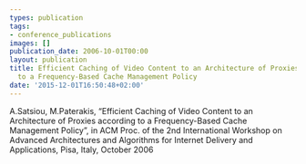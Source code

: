 ```yaml
---
types: publication
tags:
- conference_publications
images: []
publication_date: 2006-10-01T00:00
layout: publication
title: Efficient Caching of Video Content to an Architecture of Proxies according
  to a Frequency-Based Cache Management Policy
date: '2015-12-01T16:50:48+02:00'
---
```

<p>A.Satsiou, M.Paterakis, “Efficient Caching of Video Content to an Architecture of Proxies according to a Frequency-Based Cache Management Policy”, in ACM Proc. of the 2nd International Workshop on Advanced Architectures and Algorithms for Internet Delivery and Applications, Pisa, Italy, October 2006</p>
